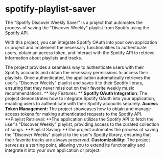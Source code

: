# spotify-playlist-saver
The "Spotify Discover Weekly Saver" is a project that automates the process of saving the "Discover Weekly" playlist from Spotify using the Spotify API.

With this project, you can integrate Spotify OAuth into your own application or project and implement the necessary functionalities to authenticate users, obtain an access token, and interact with the Spotify API to retrieve information about playlists and tracks.

The project provides a seamless way to authenticate users with their Spotify accounts and obtain the necessary permissions to access their playlists. Once authenticated, the application automatically retrieves the user's "Discover Weekly" playlist and saves it to their Spotify library, ensuring that they never miss out on their favorite weekly music recommendations.
**
Key Features:
**
**Spotify OAuth Integration**: The project demonstrates how to integrate Spotify OAuth into your application, enabling users to authenticate with their Spotify accounts securely.
**Access Token Management:** The project showcases how to obtain and manage access tokens for making authenticated requests to the Spotify API.
**Playlist Retrieval: **The application utilizes the Spotify API to fetch the user's "Discover Weekly" playlist, providing access to the curated collection of songs.
**Playlist Saving: **The project automates the process of saving the "Discover Weekly" playlist to the user's Spotify library, ensuring that their favorite tracks are always preserved.
**Customizability:** The project serves as a starting point, allowing you to extend its functionality and integrate it into your own application or project.
